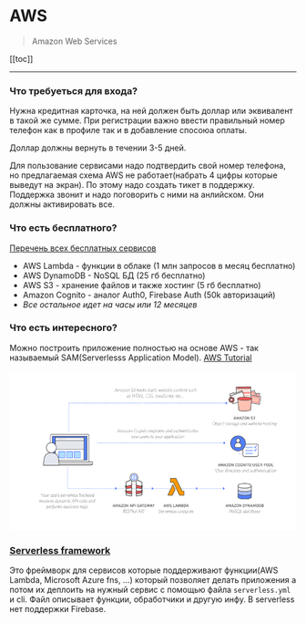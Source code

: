 # AWS
> Amazon Web Services

[[toc]]

--- 

### Что требуеться для входа?
Нужна кредитная карточка, на ней должен быть доллар или эквивалент в такой же сумме. При регистрации важно ввести правильный номер телефон как в профиле так и в добавление спосоюа оплаты.

Доллар должны вернуть в течении 3-5 дней.

Для пользование сервисами надо подтвердить свой номер телефона, но предлагаемая схема AWS не работает(набрать 4 цифры которые выведут на экран). По этому надо создать тикет в поддержку. Поддержка звонит и надо поговорить с ними на анлийском. Они должны активировать все.

### Что есть бесплатного?
[Перечень всех бесплатных сервисов](https://aws.amazon.com/ru/free/?all-free-tier.sort-by=item.additionalFields.SortRank&all-free-tier.sort-order=asc&awsf.Free%20Tier%20Types=categories%23featured)

* AWS Lambda - функции в облаке (1 млн запросов в месяц бесплатно)
* AWS DynamoDB - NoSQL БД (25 гб бесплатно)
* AWS S3 - хранение файлов и также хостинг (5 гб бесплатно)
* Amazon Cognito - аналог Auth0, Firebase Auth (50k авторизаций)
* *Все остальное идет на часы или 12 месяцев*



### Что есть интересного?
Можно построить приложение полностью на основе AWS - так называемый SAM(Serverlesss Application Model). [AWS Tutorial](https://aws.amazon.com/ru/serverless/build-a-web-app/)

![](../assets/aws-sam-schema.png)

### [Serverless framework](https://serverless.com/framework/docs/)
Это фреймворк для сервисов которые поддерживают функции(AWS Lambda, Microsoft Azure fns, ...) который позволяет делать приложения а потом их деплоить на нужный сервис с помощью файла `serverless.yml` и cli. Файл описывает функции, обработчики и другую инфу. В serverless нет поддержки Firebase.